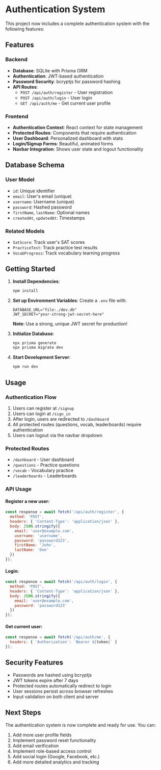 # Authentication System

This project now includes a complete authentication system with the following features:

## Features

### Backend
- **Database**: SQLite with Prisma ORM
- **Authentication**: JWT-based authentication
- **Password Security**: bcryptjs for password hashing
- **API Routes**:
  - `POST /api/auth/register` - User registration
  - `POST /api/auth/login` - User login
  - `GET /api/auth/me` - Get current user profile

### Frontend
- **Authentication Context**: React context for state management
- **Protected Routes**: Components that require authentication
- **User Dashboard**: Personalized dashboard with stats
- **Login/Signup Forms**: Beautiful, animated forms
- **Navbar Integration**: Shows user state and logout functionality

## Database Schema

### User Model
- `id`: Unique identifier
- `email`: User's email (unique)
- `username`: Username (unique)
- `password`: Hashed password
- `firstName`, `lastName`: Optional names
- `createdAt`, `updatedAt`: Timestamps

### Related Models
- `SatScore`: Track user's SAT scores
- `PracticeTest`: Track practice test results
- `VocabProgress`: Track vocabulary learning progress

## Getting Started

1. **Install Dependencies**:
   ```bash
   npm install
   ```

2. **Set up Environment Variables**:
   Create a `.env` file with:
   ```
   DATABASE_URL="file:./dev.db"
   JWT_SECRET="your-strong-jwt-secret-here"
   ```
   **Note**: Use a strong, unique JWT secret for production!

3. **Initialize Database**:
   ```bash
   npx prisma generate
   npx prisma migrate dev
   ```

4. **Start Development Server**:
   ```bash
   npm run dev
   ```

## Usage

### Authentication Flow
1. Users can register at `/signup`
2. Users can login at `/sign_in`
3. After login, users are redirected to `/dashboard`
4. All protected routes (questions, vocab, leaderboards) require authentication
5. Users can logout via the navbar dropdown

### Protected Routes
- `/dashboard` - User dashboard
- `/questions` - Practice questions
- `/vocab` - Vocabulary practice
- `/leaderboards` - Leaderboards

### API Usage

#### Register a new user:
```javascript
const response = await fetch('/api/auth/register', {
  method: 'POST',
  headers: { 'Content-Type': 'application/json' },
  body: JSON.stringify({
    email: 'user@example.com',
    username: 'username',
    password: 'password123',
    firstName: 'John',
    lastName: 'Doe'
  })
});
```

#### Login:
```javascript
const response = await fetch('/api/auth/login', {
  method: 'POST',
  headers: { 'Content-Type': 'application/json' },
  body: JSON.stringify({
    email: 'user@example.com',
    password: 'password123'
  })
});
```

#### Get current user:
```javascript
const response = await fetch('/api/auth/me', {
  headers: { 'Authorization': `Bearer ${token}` }
});
```

## Security Features

- Passwords are hashed using bcryptjs
- JWT tokens expire after 7 days
- Protected routes automatically redirect to login
- User sessions persist across browser refreshes
- Input validation on both client and server

## Next Steps

The authentication system is now complete and ready for use. You can:

1. Add more user profile fields
2. Implement password reset functionality
3. Add email verification
4. Implement role-based access control
5. Add social login (Google, Facebook, etc.)
6. Add more detailed analytics and tracking
